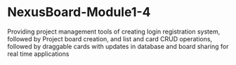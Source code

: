 # NexusBoard-Module1-4
Providing project management tools of creating login registration system, followed by Project board creation, and list and card CRUD operations, followed by draggable cards with updates in database and board sharing for real time applications

